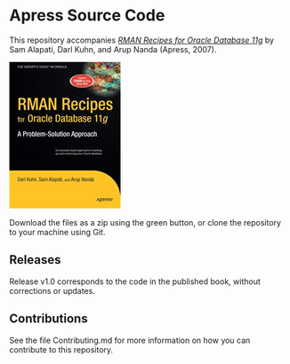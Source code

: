 # Apress Source Code

This repository accompanies [*RMAN Recipes for Oracle Database 11g*](http://www.apress.com/9781590598511) by Sam Alapati, Darl Kuhn, and Arup Nanda (Apress, 2007).

![Cover image](9781590598511.jpg)

Download the files as a zip using the green button, or clone the repository to your machine using Git.

## Releases

Release v1.0 corresponds to the code in the published book, without corrections or updates.

## Contributions

See the file Contributing.md for more information on how you can contribute to this repository.
